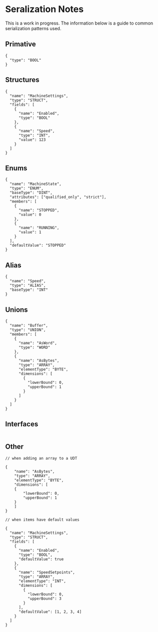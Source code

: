 # Seralization Notes

This is a work in progress. The information below is a guide to common serialization patterns used.

## Primative

```example
{
  "type": "BOOL"
}
```

## Structures

```example
{
  "name": "MachineSettings",
  "type": "STRUCT",
  "fields": [
    {
      "name": "Enabled",
      "type": "BOOL"
    },
    {
      "name": "Speed",
      "type": "INT",
      "value": 123
    }
  ]
}
```

## Enums

```example
{
  "name": "MachineState",
  "type": "ENUM",
  "baseType": "DINT",
  "attributes": ["qualified_only", "strict"],
  "members": [
    {
      "name": "STOPPED",
      "value": 0
    },
    {
      "name": "RUNNING",
      "value": 1
    }
  ],
  "defaultValue": "STOPPED"
}
```

## Alias

```example
{
  "name": "Speed",
  "type": "ALIAS",
  "baseType": "INT"
}
```

## Unions

```example
{
  "name": "Buffer",
  "type": "UNION",
  "members": [
    {
      "name": "AsWord",
      "type": "WORD"
    },
    {
      "name": "AsBytes",
      "type": "ARRAY",
      "elementType": "BYTE",
      "dimensions": [
        {
          "lowerBound": 0,
          "upperBound": 1
        }
      ]
    }
  ]
}
```

## Interfaces

```example

```

## Other

```example
// when adding an array to a UDT

{
	"name": "AsBytes",
	"type": "ARRAY",
	"elementType": "BYTE",
	"dimensions": [
	{
		"lowerBound": 0,
		"upperBound": 1
	}
	]
}

// when items have default values

{
  "name": "MachineSettings",
  "type": "STRUCT",
  "fields": [
    {
      "name": "Enabled",
      "type": "BOOL",
      "defaultValue": true
    },
    {
      "name": "SpeedSetpoints",
      "type": "ARRAY",
      "elementType": "INT",
      "dimensions": [
        {
          "lowerBound": 0,
          "upperBound": 3
        }
      ],
      "defaultValue": [1, 2, 3, 4]
    }
  ]
}

```
